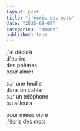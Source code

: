 ```yaml
---
layout: post
title: "j'écris des mots"
date: "2025-08-07"
categories: "amore"
published: true
---
```


j'ai décidé  
d'écrire  
des poèmes  
pour aimer  

sur une feuille  
dans un cahier  
sur un téléphone  
ou ailleurs  

pour mieux vivre  
j'écris des mots  
